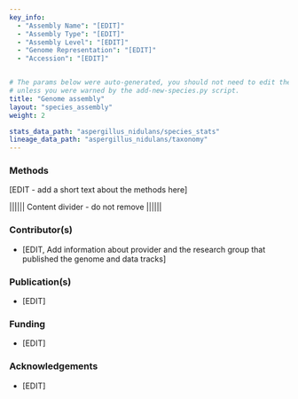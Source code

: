 ```yaml
---
key_info:
  - "Assembly Name": "[EDIT]"
  - "Assembly Type": "[EDIT]"
  - "Assembly Level": "[EDIT]"
  - "Genome Representation": "[EDIT]"
  - "Accession": "[EDIT]"


# The params below were auto-generated, you should not need to edit them...
# unless you were warned by the add-new-species.py script.
title: "Genome assembly"
layout: "species_assembly"
weight: 2

stats_data_path: "aspergillus_nidulans/species_stats"
lineage_data_path: "aspergillus_nidulans/taxonomy"
---
```


### Methods

[EDIT - add a short text about the methods here]

|||||| Content divider - do not remove ||||||

### Contributor(s)

- [EDIT, Add information about provider and the research group that published the genome and data tracks]

### Publication(s)

- [EDIT]

### Funding

- [EDIT]

### Acknowledgements

- [EDIT]
